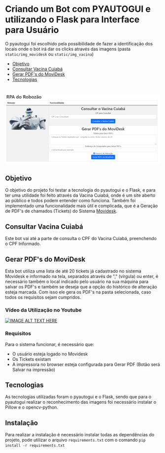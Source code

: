 # Criando um Bot com PYAUTOGUI e utilizando o Flask para Interface para Usuário
O pyautogui foi escolhido pela possibilidade de fazer a identificação dos locais onde o bot irá dar os clicks através das imagens (pasta `static/img_movidesk` ou `static/img_vacina`)

 * [Objetivo](#Objetivo)
 * [Consultar Vacina Cuiabá](#consultar-vacina-cuiab%C3%A1)
 * [Gerar PDF's do MoviDesk](#gerar-pdfs-do-movidesk)
 * [Tecnologias](#tecnologias)
   
<h1 align="center">
  <img alt="NextLevelWeek" title="#NextLevelWeek" src="./assets/TelaPrincipal.png" />
</h1>

## Objetivo
O objetivo do projeto foi testar a tecnologia do pyautogui e o Flask, e para ter uma utilidade foi feito através da Vacina Cuiabá, onde é um site aberto ao público e todos podem entender como funciona. 
Também foi implementado uma funcionalidade mais útil e complicada, que é a Geração de PDF's de chamados (Tickets) do Sistema <a href="https://www.movidesk.com/">Movidesk</a>.

## Consultar Vacina Cuiabá
Este bot vai até a parte de consulta o CPF do Vacina Cuiabá, preenchendo o CPF Informado. 

## Gerar PDF's do MoviDesk
Esta bot utiliza uma lista de até 20 tickets já cadastrado no sistema Movidesk e informado na tela, separados através de "," (vírgula) ou enter, é necessário também o local indicado pelo usuário na sua máquina para salvar os PDF's e também se deseja que a opção do histórico de alteração esteja marcada. Com isso ele gera os PDF's na pasta selecionada, caso todos os requisitos sejam cumpridos.

### Vídeo da Utilização no Youtube
[![IMAGE ALT TEXT HERE](https://img.youtube.com/vi/DCd9AxZVues/0.jpg)](https://www.youtube.com/watch?v=DCd9AxZVues)

### Requisitos
Para o sistema funcionar, é necessário que:
* O usuário esteja logado no Movidesk
* Os Tickets existam
* A impressora no browser esteja configurada para Gerar PDF (Botão será Salvar na impressão)

## Tecnologias
As tecnologias utilizadas foram o pyautogui e o Flask, sendo que para o pyautogui realizar o reconhecimento das imagens foi necessário instalar o Pillow e o opencv-python. 

## Instalação
Para realizar a instalação é necessário instalar todas as dependências do projeto, pode utilizar o arquivo `requirements.txt` com o comando `pip install -r requirements.txt`
